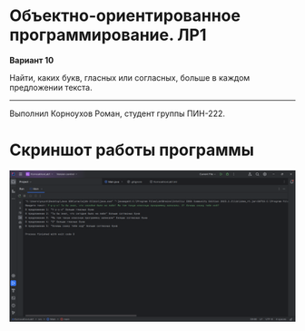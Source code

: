 # Объектно-ориентированное программирование. ЛР1

**Вариант 10**

Найти, каких букв, гласных или согласных, больше в каждом предложении текста.

---

Выполнил Корноухов Роман, студент группы ПИН-222.

# Скриншот работы программы

![Скриншот работы программы](screenshot.png)
